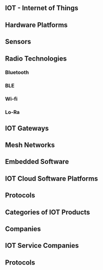 ## IOT - Internet of Things
## Hardware Platforms
## Sensors
## Radio Technologies
### Bluetooth
### BLE
### Wi-fi
### Lo-Ra
## IOT Gateways
## Mesh Networks
## Embedded Software
## IOT Cloud Software Platforms
## Protocols
## Categories of IOT Products
## Companies
## IOT Service Companies
## Protocols